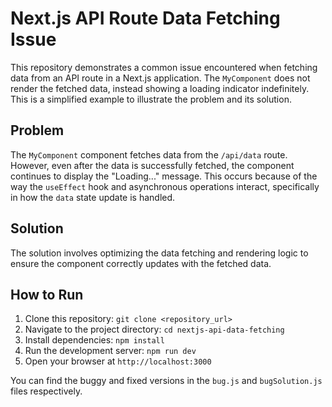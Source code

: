 # Next.js API Route Data Fetching Issue

This repository demonstrates a common issue encountered when fetching data from an API route in a Next.js application.  The `MyComponent` does not render the fetched data, instead showing a loading indicator indefinitely.  This is a simplified example to illustrate the problem and its solution.

## Problem

The `MyComponent` component fetches data from the `/api/data` route. However, even after the data is successfully fetched, the component continues to display the "Loading..." message. This occurs because of the way the `useEffect` hook and asynchronous operations interact, specifically in how the `data` state update is handled.

## Solution

The solution involves optimizing the data fetching and rendering logic to ensure the component correctly updates with the fetched data.

## How to Run

1. Clone this repository: `git clone <repository_url>`
2. Navigate to the project directory: `cd nextjs-api-data-fetching`
3. Install dependencies: `npm install`
4. Run the development server: `npm run dev`
5. Open your browser at `http://localhost:3000`

You can find the buggy and fixed versions in the `bug.js` and `bugSolution.js` files respectively.